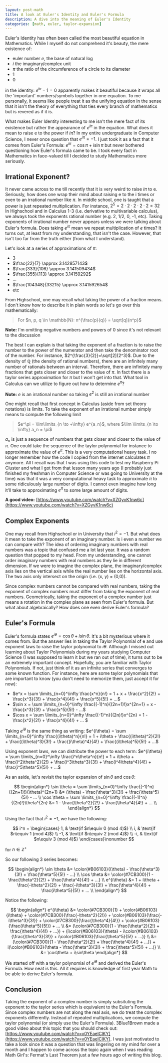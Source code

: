```yaml
---
layout: post-math                                                                   
title: A look at Euler's Identity and Euler's Formula 
description: A dive into the meaning of Euler's Identity
categories: [math, euler, taylor-expansion]                                                
---
```


Euler's Identity has often been called the most beautiful equation in Mathematics. While I myself do not comprehend it's beauty, the mere existence of:
* euler number *e*, the base of natural log
* *i* the imaginary/complex unit
* $\pi$ the ratio of the circumference of a circle to its diameter
* 1
* 0

in the identity: $e^{i\pi}-1 = 0$ apparently makes it beautiful because it wraps all the 'important' numbers/symbols together in one equation. 
To me personally, it seems like people treat it as the unifying equation in the sense that it isn't the theory of everything that ties every branch 
of mathematics but is revered as if it is.

What makes Euler Identity interesting to me isn't the mere fact of its existence but rather the appearance of $e^{i\pi}$ in the equation. What does it 
mean to raise e to the power if $i\pi$? In my entire undergraduate in Computer Science, I never once question that $e^{i\pi}=-1$. I just took it as a 
fact that it comes from Euler's Formula: $e^{i\pi} = \cos\pi + i\sin\pi$ but never bothered questioning how Euler's formula came to be. I took 
every fact in Mathematics in face-valued till I decided to study Mathematics more seriously.

## Irrational Exponent?

It never came across to me till recently that it is very weird to raise $i\pi$ to e. Seriously, how does one wrap their mind about raising e to the i times 
or even to an irrational number like $\pi$. In middle school, one is taught that a power is just repeated multiplication. For instance, $2^5 = 2 \cdot 2 \cdot 2 \cdot 2 \cdot 2 = 32$ 
In Highschool and in Calculus 1-3 (i.e. derivative to multivariable calculus), we always took the exponents rational number (e.g. 2, 1/2, 0, -1, etc). Taking exponents of irrational 
number never appears unless we were talking about Euler's formula. Does taking $e^{i\pi}$ mean we repeat multiplication of $e$  times? It turns out, at least from my understanding, that
isn't the case. However, that isn't too far from the truth either (from what I understand).

Let's look at a series of approximations of $\pi$:
* 3
* $\frac{22}{7} \approx 3.142857143$
* $\frac{333}{106} \approx 3.141509434$
* $\frac{355}{113} \approx 3.14159292$
* ...
* $\frac{104348}{33215} \approx 3.141592654$
* etc

From Highschool, one may recall what taking the power of a fraction means. I don't know how to describe it in plain words so let's go over this mathematically:

> For $n, p, q \in \mathbb{N}: n^{\frac{p}{q}} = \sqrt[q]{n^p}$

**Note:** I'm omitting negative numbers and powers of 0 since it's not relevant to the discussion

The best I can explain is that taking the exponent of a fraction is to raise the number to the power of the numerator and then take the denominator root of the number. For instance, $2^{\frac{3}{2}}=\sqrt[2]{2^3}$. 
Due to the density of $\mathbb{Q}$ (the density of rational numbers), there are an infinitely many number of rationals between an interval. Therefore, there are infinitely many fractions that gets closer and closer to 
the value of $\pi$. In fact there is a taylor series approximation for $\pi$ but I won't get into that. What tool in Calculus can we utilize to figure out how to determine $e^{\pi}$? 

**Note:** $e$ is an irrational number so taking $e^2$ is still an irrational number

One might recall that first concept in Calculus (aside from set theory notations) is limits. To take the exponent of an irrational number simply means to compute the following limit

> $e^\pi = \lim\limits_{n \to +\infty} e^{a_n}$, where $\lim \limits_{n \to \infty} a_n = \pi$

$a_n$ is just a sequence of numbers that gets closer and closer to the value of $\pi$. One could take the sequence of the taylor polynomial for instance to approximate the value of $e^\pi$. This is a very computational heavy 
task. I no longer remember how the code I copied from the internet calculates $\pi$ anymore. All I recall was that I was using this code to test my Raspberry Pi Cluster and what I got from that lesson many years ago (I probably just 
finished my freshman in Computer Science or was going to University at the time) was that it was a very computational heavy task to approximate $\pi$ to some ridiculously large number of digits. 
I cannot even imagine how long it'll take to approximating $e^\pi$ to some large amount of digits.

**A good video:** [https://www.youtube.com/watch?v=XZGyvK1nw6c](https://www.youtube.com/watch?v=XZGyvK1nw6c)

## Complex Exponents

One may recall from Highschool or in University that $i^2 = -1$. But what does it mean to take the exponent of an imaginary number. Is i even a number we can compare with? The idea of ordering imaginary numbers with real numbers 
was a topic that confused me a lot last year. It was a random question that popped to my head. From my understanding, one cannot order imaginary numbers with real numbers as they lie in different dimension. If we were to imagine 
the complex plane, the imaginary/complex axis lies on the vertical axis while the real number lies on the horizontal axis. The two axis only intersect on the origin (i.e. (x, y) = (0,0)).

Since complex numbers cannot be compared with real numbers, taking the exponent of complex numbers must differ from taking the exponent of real numbers. Geometrically, taking the exponent of a complex number just means a rotation 
in the complex plane as seen from Euler's formula. But what about algebraically? How does one even derive Euler's formula?

## Euler's Formula

Euler's formula states $e^{i\theta} = \cos\theta + i\sin\theta$. It's a bit mysterious where it comes from. But the answer lies in taking the Taylor Polynomial of e and use exponent laws to raise the taylor polynomial to $i\theta$.
Although I missed out learning about Taylor Polynomials during my years studying Computer Science (I was supposed to learn it but we ran out of time), it turns out to be an extremely important concept. Hopefully, you are familiar with 
Taylor Polynomials. If not, just think of it as an infinite series that converges to some known function. For instance, here are some taylor polynomials that are important to know (you don't need to memorize them, just accept it for now):

* $e^x = \sum \limits_{n=0}^\infty \frac{x^n}{n!} = 1 + x + \frac{x^2}{2!} + \frac{x^3}{3!} + \frac{x^4}{4!} + \frac{x^5}{5!} + ...$
* $\sin x = \sum \limits_{n=0}^\infty \frac{(-1)^n}{(2n+1)!}x^{2n+1} = x - \frac{x^3}{3!} + \frac{x^5}{5!} - ...$
* $\cos x = \sum \limits_{n=0}^\infty \frac{(-1)^n}{(2n)!}x^{2n} = 1 - \frac{x^2}{2!} + \frac{x^4}{4!} + ... $

Taking $e^{i\theta}$ is the same thing as writing: $e^{i\theta} = \sum \limits_{n=0}^\infty \frac{(i\theta)^n}{n!} = 1 + i\theta + \frac{(i\theta)^2}{2!} + \frac{(i\theta)^3}{3!} + \frac{(i\theta)^4}{4!} + \frac{(i\theta)^5}{5!} + ...$

Using exponent laws, we can distribute the power to each term: $e^{i\theta} = \sum \limits_{n=0}^\infty \frac{i^n\theta^n}{n!} = 1 + i\theta + \frac{i^2\theta^2}{2!} + \frac{i^3\theta^3}{3!} + \frac{i^4\theta^4}{4!} + \frac{i^5\theta^5}{5!} + ...$

As an aside, let's revisit the taylor expansion of $\sin \theta$ and $\cos \theta$:

$$
\begin{align*}
\sin \theta = \sum \limits_{n=0}^\infty \frac{(-1)^n}{(2n+1)!}(\theta)^{2n+1} &= (\theta) - \frac{\theta^3}{3!} + \frac{\theta^5}{5!} - ... \\
\cos \theta = \sum \limits_{n=0}^\infty \frac{(-1)^n}{(2n)!}\theta^{2n} &= 1 - \frac{\theta^2}{2!} + \frac{\theta^4}{4!} + ...  \\
\end{align*}
$$



Using the fact that $i^2 = -1$, we have the following:

$$
i^n = \begin{cases}
1,  & \text{if $n\equiv 0 (mod 4)$} \\
i,  & \text{if $n\equiv 1 (mod 4)$} \\
-1, & \text{if $n\equiv 2 (mod 4)$} \\
-i, & \text{if $n\equiv 3 (mod 4)$}
\end{cases}\nonumber
$$

for $n\in\mathbb{Z^+}$

So our following 3 series becomes:

$$
\begin{align*}
\sin \theta &= \color{#B06103}{(\theta) - \frac{\theta^3}{3!} + \frac{\theta^5}{5!} - ...} \\
\cos \theta &= \color{#7CB300}{1 - \frac{\theta^2}{2!} + \frac{\theta^4}{4!} + ...}  \\
e^{i\theta} &= 1 + i\theta + \frac{-\theta^2}{2!} + \frac{-i\theta^3}{3!} + \frac{\theta^4}{4!} + \frac{i\theta^5}{5!} + ... \\
\end{align*}
$$

Notice the following:

$$
\begin{align*}
e^{i\theta} &= \color{#7CB300}{1} + \color{#B06103}{i\theta} + \color{#7CB300}{\frac{-\theta^2}{2!}} + \color{#B06103}{\frac{-i\theta^3}{3!}} + \color{#7CB300}{\frac{\theta^4}{4!}} + \color{#B06103}{\frac{i\theta^5}{5!}} + ... \\
&= (\color{#7CB300}{1 - \frac{\theta^2}{2!} + \frac{\theta^4}{4!} + ...}) + (i\color{#B06103}{\theta} - i\color{#B06103}{\frac{\theta^3}{3!}} + i\color{#B06103}{\frac{\theta^5}{5!} + ...)} \\
&= (\color{#7CB300}{1 - \frac{\theta^2}{2!} + \frac{\theta^4}{4!} + ...)} + i(\color{#B06103}{\theta - \frac{\theta^3}{3!} + \frac{\theta^5}{5!} + ...)} \\
&= \cos\theta + i\sin\theta
\end{align*}
$$

We started off with a taylor polynomial of $e^{i\theta}$ and derived the Euler's Formula. How neat is this. All it requires is knowledge of first year Math to be able to derive Euler's formula.

## Conclusion

Taking the exponent of a complex number is simply subsituting the exponent to the taylor series which is equivalent to the Euler's Formula. Since complex numbers are not along the real axis, we do treat the complex exponents 
differently. Instead of repeated multiplications, we compute the taylor polynomial (or simply use the Euler's Formula). 3Blue1Brown made a good video about this topic that you should check out: [https://www.youtube.com/watch?v=v0YEaeIClKY](https://www.youtube.com/watch?v=v0YEaeIClKY). I was just motivated to take a look since it was a question that was lingering on my mind for over a month and I happen to come across the topic again when I was reading Math Girl's: Fermat's Last Theorem just a few hours ago of writing this blog.


